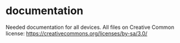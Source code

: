 # documentation
Needed documentation for all devices. All files on Creative Common license: 
https://creativecommons.org/licenses/by-sa/3.0/

